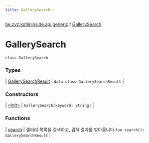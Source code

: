 ```yaml
---
title: GallerySearch - 
---
```


[be.zvz.kotlininside.api.generic](../index.html) / [GallerySearch](./index.html)

# GallerySearch

`class GallerySearch`

### Types

| [GallerySearchResult](-gallery-search-result/index.html) | `data class GallerySearchResult` |

### Constructors

| [&lt;init&gt;](-init-.html) | `GallerySearch(keyword: String)` |

### Functions

| [search](search.html) | 갤러리 목록을 검색하고, 검색 결과를 받아옵니다.`fun search(): GallerySearchResult` |

